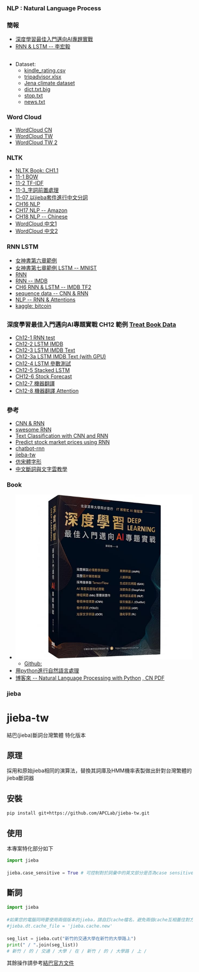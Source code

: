 ### NLP : Natural Language Process
### 簡報
* [深度學習最佳入門邁向AI專題實戰](https://github.com/jumbokh/nknu-class/blob/main/NLP/%E6%B7%B1%E5%BA%A6%E5%AD%B8%E7%BF%92%E6%9C%80%E4%BD%B3%E5%85%A5%E9%96%80%E9%82%81%E5%90%91AI%E5%B0%88%E9%A1%8C%E5%AF%A6%E6%88%B0_%E6%95%99%E5%AD%B8%E8%B3%87%E6%BA%90_3_V1.pdf)
* [RNN & LSTM -- 李宏毅](https://github.com/jumbokh/nknu-class/blob/main/NLP/RNN%20(v2).pdf)
##
* Dataset:
    * [kindle_rating.csv](https://github.com/jumbokh/nknu-class/blob/main/NLP/notebooks/kindle_rating.csv)
    * [tripadvisor.xlsx](https://github.com/jumbokh/nknu-class/blob/main/NLP/notebooks/tripadvisor.xlsx)
    * [Jena climate dataset](https://drive.google.com/file/d/1s6rQQzMrbCTx8YY2Z5MnAEfnHyRA4qYa/view?usp=sharing)
    * [dict.txt.big](https://github.com/jumbokh/nknu-class/blob/main/NLP/notebooks/dict.txt.big)
    * [stop.txt](https://github.com/jumbokh/nknu-class/blob/main/NLP/notebooks/stop.text)
    * [news.txt](https://github.com/jumbokh/nknu-class/blob/main/NLP/notebooks/news.txt)
### Word Cloud
* [WordCloud CN](https://colab.research.google.com/github/jumbokh/nknu-class/blob/main/NLP/notebooks/wordcloud_cn.ipynb)
* [WordCloud TW](https://github.com/jumbokh/nknu-class/blob/main/NLP/notebooks/WordCloud_%E4%B8%AD%E6%96%87.ipynb)
* [WordCloud TW 2](https://github.com/jumbokh/nknu-class/blob/main/NLP/notebooks/WordCloud_%E4%B8%AD%E6%96%87.ipynb)
### NLTK
* [NLTK Book: CH1.1](https://github.com/jumbokh/nknu-class/blob/main/NLP/notebooks/python_NLTK_Ch1_1.ipynb)
* [11-1 BOW](https://github.com/jumbokh/nknu-class/blob/main/NLP/notebooks/11_01_BOW.ipynb)
* [11-2 TF-IDF](https://github.com/jumbokh/nknu-class/blob/main/NLP/notebooks/11_02_TFIDF.ipynb)
* [11-3_字詞前置處理](https://github.com/jumbokh/nknu-class/blob/main/NLP/notebooks/11_03_%E5%AD%97%E8%A9%9E%E5%89%8D%E7%BD%AE%E8%99%95%E7%90%86.ipynb)
* [11-07 以jieba套件進行中文分詞](https://github.com/jumbokh/nknu-class/blob/main/NLP/notebooks/11_07_%E4%B8%AD%E6%96%87_NLP.ipynb)
* [CH16 NLP](https://github.com/jumbokh/nknu-class/blob/main/NLP/notebooks/Ch16_NLP.ipynb)
* [CH17 NLP -- Amazon](https://github.com/jumbokh/nknu-class/blob/main/NLP/notebooks/Ch17_NLP_Amazon.ipynb)
* [CH18 NLP -- Chinese](https://github.com/jumbokh/nknu-class/blob/main/NLP/notebooks/CH18_NLP_Chinese.ipynb)
* [WordCloud 中文1](https://github.com/jumbokh/nknu-class/blob/main/NLP/notebooks/WordCloud_%E4%B8%AD%E6%96%87.ipynb)
* [WordCloud 中文2](https://github.com/jumbokh/nknu-class/blob/main/NLP/notebooks/WordCloud_%E4%B8%AD%E6%96%872.ipynb)
### RNN LSTM
* [女神書第六章範例](https://github.com/jumbokh/nknu-class/blob/main/NLP/notebooks/Ch06-RNN-TF1.ipynb)
* [女神書第七章範例 LSTM -- MNIST](https://github.com/jumbokh/nknu-class/blob/main/NLP/notebooks/07_lstm-TF1.ipynb)
* [RNN](https://github.com/jumbokh/nknu-class/blob/main/NLP/notebooks/04-1.%20RNN.ipynb)
* [RNN -- IMDB](https://github.com/jumbokh/nknu-class/blob/main/NLP/notebooks/04_1_%E7%94%A8RNN%E5%81%9A%E6%83%85%E6%84%8F%E5%88%86%E6%9E%90.ipynb)
* [CH6 RNN & LSTM -- IMDB TF2](https://github.com/jumbokh/nknu-class/blob/main/NLP/notebooks/DL_TF2-Ch06-Workshop-RNN_and_LSTM-IMDB_Dataset.ipynb.ipynb)
* [sequence data -- CNN & RNN](https://github.com/jumbokh/nknu-class/blob/main/NLP/notebooks/15_processing_sequences_using_rnns_and_cnns.ipynb)
* [NLP -- RNN & Attentions](https://github.com/jumbokh/nknu-class/blob/main/NLP/notebooks/16_nlp_with_rnns_and_attention.ipynb)
* [kaggle: bitcoin](https://www.kaggle.com/mczielinski/bitcoin-historical-data/version/16) 
##
### 深度學習最佳入門邁向AI專題實戰 CH12 範例 [Treat Book Data](https://github.com/jumbokh/nknu-class/blob/main/NLP/notebooks/BookData_DM2145.ipynb)
* [Ch12-1 RNN test](https://github.com/jumbokh/nknu-class/blob/main/NLP/notebooks/12_01_RNN_test.ipynb)
* [Ch12-2 LSTM IMDB](https://github.com/jumbokh/nknu-class/blob/main/NLP/notebooks/12_02_LSTM_IMDB.ipynb)
* [Ch12-3 LSTM IMDB Text](https://github.com/jumbokh/nknu-class/blob/main/NLP/notebooks/12_03_LSTM_IMDB_Text.ipynb)
* [Ch12-3a LSTM IMDB Text (with GPU)](https://github.com/jumbokh/nknu-class/blob/main/NLP/notebooks/12_03a_LSTM_IMDB_Text.ipynb)
* [Ch12-4 LSTM 參數測試](https://github.com/jumbokh/nknu-class/blob/main/NLP/notebooks/12_04_LSTM_%E5%8F%83%E6%95%B8%E6%B8%AC%E8%A9%A6.ipynb)
* [Ch12-5 Stacked LSTM](https://github.com/jumbokh/nknu-class/blob/main/NLP/notebooks/12_05_Stacked_LSTM.ipynb)
* [CH12-6 Stock Forecast](https://github.com/jumbokh/nknu-class/blob/main/NLP/notebooks/12_06_Stock_Forecast.ipynb)
* [Ch12-7 機器翻譯](https://github.com/jumbokh/nknu-class/blob/main/NLP/notebooks/12_07_%E6%A9%9F%E5%99%A8%E7%BF%BB%E8%AD%AF.ipynb)
* [Ch12-8 機器翻譯 Attention](https://github.com/jumbokh/nknu-class/blob/main/NLP/notebooks/12_07_%E6%A9%9F%E5%99%A8%E7%BF%BB%E8%AD%AF_attention.ipynb)
##
### 參考
* [CNN & RNN](https://github.com/jumbokh/intro-computers/blob/master/CNN-RNN.md)
* [swesome RNN](https://github.com/kjw0612/awesome-rnn)
* [Text Classification with CNN and RNN](https://github.com/gaussic/text-classification-cnn-rnn)
* [Predict stock market prices using RNN](https://github.com/lilianweng/stock-rnn)
* [chatbot-rnn](https://github.com/pender/chatbot-rnn)
* [jieba-tw](https://github.com/APCLab/jieba-tw)
* [仿宋體字形](https://github.com/micmro/Stylify-Me/blob/master/.fonts/SimSun.ttf)
* [中文斷詞與文字雲教學](http://120.108.221.55/profchwu/dctai/%E6%95%99%E6%9D%90/%E6%96%B7%E8%A9%9E%E8%88%87%E6%96%87%E5%AD%97%E9%9B%B2/%E6%96%B7%E8%A9%9E%E8%88%87%E6%96%87%E5%AD%97%E9%9B%B2%E6%95%99%E5%AD%B8.pdf)
### Book
* ![AI Book](https://github.com/jumbokh/nknu-class/blob/main/NLP/notebooks/AIbook.jpg)
    * [Github:](https://github.com/mc6666/DL_Book)
* [用python進行自然語言處理](https://www.nltk.org/book/)
* [博客來 -- Natural Language Processing with Python](https://www.books.com.tw/products/F011662715) [, CN PDF](https://drive.google.com/file/d/1fLvukfrhR6fIo4lqftVHLaJDVoB0Skt3/view?usp=sharing)
### jieba
# jieba-tw

結巴(jieba)斷詞台灣繁體 特化版本


## 原理

採用和原始jieba相同的演算法，替換其詞庫及HMM機率表製做出針對台灣繁體的jieba斷詞器


## 安裝

```sh
pip install git+https://github.com/APCLab/jieba-tw.git
```

## 使用

本專案特化部分如下

```python
import jieba

jieba.case_sensitive = True # 可控制對於詞彙中的英文部分是否為case sensitive, 預設False
```

## 斷詞

```python
import jieba

#如果您的電腦同時要使用兩個版本的jieba，請自訂cache檔名，避免兩個cache互相蓋住對方
#jieba.dt.cache_file = 'jieba.cache.new'

seg_list = jieba.cut("新竹的交通大學在新竹的大學路上")
print(" / ".join(seg_list))
# 新竹 / 的 / 交通 / 大學 / 在 / 新竹 / 的 / 大學路 / 上 /

```

其餘操作請參考[結巴官方文件]

[結巴官方文件]: https://github.com/fxsjy/jieba
